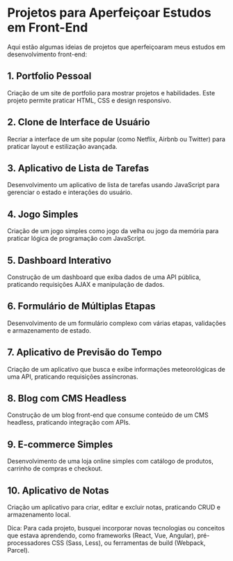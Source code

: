 # Projetos para Aperfeiçoar Estudos em Front-End

Aqui estão algumas ideias de projetos que aperfeiçoaram meus estudos em desenvolvimento front-end:

## 1. Portfolio Pessoal

Criação de um site de portfolio para mostrar projetos e habilidades. Este projeto permite praticar HTML, CSS e design responsivo.

## 2. Clone de Interface de Usuário

Recriar a interface de um site popular (como Netflix, Airbnb ou Twitter) para praticar layout e estilização avançada.

## 3. Aplicativo de Lista de Tarefas

Desenvolvimento um aplicativo de lista de tarefas usando JavaScript para gerenciar o estado e interações do usuário.

## 4. Jogo Simples

Criação de um jogo simples como jogo da velha ou jogo da memória para praticar lógica de programação com JavaScript.

## 5. Dashboard Interativo

Construção de um dashboard que exiba dados de uma API pública, praticando requisições AJAX e manipulação de dados.

## 6. Formulário de Múltiplas Etapas

Desenvolvimento de um formulário complexo com várias etapas, validações e armazenamento de estado.

## 7. Aplicativo de Previsão do Tempo

Criação de um aplicativo que busca e exibe informações meteorológicas de uma API, praticando requisições assíncronas.

## 8. Blog com CMS Headless

Construção de um blog front-end que consume conteúdo de um CMS headless, praticando integração com APIs.

## 9. E-commerce Simples

Desenvolvimento de uma loja online simples com catálogo de produtos, carrinho de compras e checkout.

## 10. Aplicativo de Notas

Criação um aplicativo para criar, editar e excluir notas, praticando CRUD e armazenamento local.

<aside>
Dica: Para cada projeto, busquei incorporar novas tecnologias ou conceitos que estava aprendendo, como frameworks (React, Vue, Angular), pré-processadores CSS (Sass, Less), ou ferramentas de build (Webpack, Parcel).

</aside>
